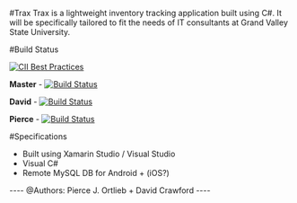 
#Trax
Trax is a lightweight inventory tracking application built using C#. 
It will be specifically tailored to fit the needs of IT consultants at Grand Valley State University.

#Build Status

[![CII Best Practices](https://bestpractices.coreinfrastructure.org/projects/496/badge)](https://bestpractices.coreinfrastructure.org/projects/496)

**Master** - [![Build Status](https://www.bitrise.io/app/37d41c6e064c59e3.svg?token=CAncVAb6OIibBnQVHi-veA&branch=master)](https://www.bitrise.io/app/37d41c6e064c59e3)

**David** - [![Build Status](https://www.bitrise.io/app/37d41c6e064c59e3.svg?token=CAncVAb6OIibBnQVHi-veA&branch=david)](https://www.bitrise.io/app/37d41c6e064c59e3)

**Pierce** - [![Build Status](https://www.bitrise.io/app/37d41c6e064c59e3.svg?token=CAncVAb6OIibBnQVHi-veA&branch=pierce)](https://www.bitrise.io/app/37d41c6e064c59e3)

#Specifications

* Built using Xamarin Studio / Visual Studio
* Visual C#
* Remote MySQL DB for Android + (iOS?)

---- @Authors: Pierce J. Ortlieb + David Crawford ----
